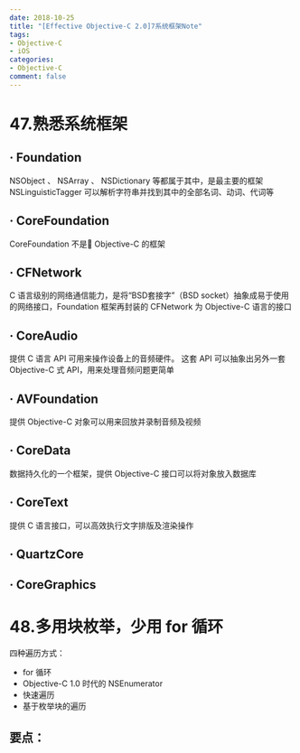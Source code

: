 ```yaml
---
date: 2018-10-25
title: "[Effective Objective-C 2.0]7系统框架Note"
tags:
- Objective-C
- iOS
categories:
- Objective-C
comment: false
---
```

# 47.熟悉系统框架
## · Foundation
NSObject 、 NSArray 、 NSDictionary 等都属于其中，是最主要的框架
NSLinguisticTagger 可以解析字符串并找到其中的全部名词、动词、代词等

## · CoreFoundation
CoreFoundation 不是 Objective-C 的框架

## · CFNetwork
C 语言级别的网络通信能力，是将“BSD套接字”（BSD socket）抽象成易于使用的网络接口，Foundation 框架再封装的 CFNetwork 为 Objective-C 语言的接口

## · CoreAudio
提供 C 语言 API 可用来操作设备上的音频硬件。 这套 API 可以抽象出另外一套 Objective-C 式 API，用来处理音频问题更简单

## · AVFoundation
提供 Objective-C 对象可以用来回放并录制音频及视频

## · CoreData
数据持久化的一个框架，提供 Objective-C 接口可以将对象放入数据库

## · CoreText
提供 C 语言接口，可以高效执行文字排版及渲染操作

## · QuartzCore

## · CoreGraphics

# 48.多用块枚举，少用 for 循环
四种遍历方式：

- for 循环
- Objective-C 1.0 时代的 NSEnumerator 
- 快速遍历
- 基于枚举块的遍历

## 要点：

